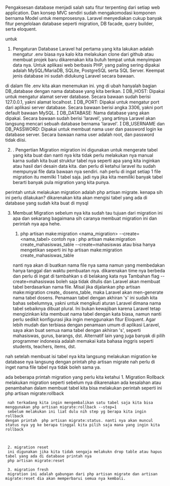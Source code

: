 Pengaksesan database menjadi salah satu fitur terpenting dari setiap web application. Dan
konsep MVC sendiri sudah mengakomodasi komponen bernama Model untuk memprosesnya.
Laravel menyediakan cukup banyak fitur pengelolaan database seperti migration, DB facade,
query builder, serta eloquent.

untuk

1. Pengaturan Database Laravel
hal pertama yang kita lakukan adalah mengatur .env biasa nya kalo kita melakukan clone dari github atau membuat projek baru dikarenakan kita butuh tempat untuk menyimpan data nya. Untuk aplikasi web berbasis PHP, yang paling
sering dipakai adalah MySQL/MariaDB, SQLite, PostgreSQL serta SQL Server.
Keempat jenis database ini sudah didukung Laravel secara bawaan. 

di dalam file .env kita akan menemukan ini. yng di ubah hanyalah bagian DB_database dengan nama database yang kita berikan.
 DB_HOST: Dipakai untuk mengatur alamat server database. Secara bawaan sudah
berisi 127.0.0.1, yakni alamat localhost.
 DB_PORT: Dipakai untuk mengatur port dari aplikasi server database. Secara bawaan
berisi angka 3306, yakni port default bawaan MySQL.
 DB_DATABASE: Nama database yang akan dipakai. Secara bawaan sudah berisi
'laravel', yang artinya Laravel akan langsung mencari sebuah database bernama
'laravel'.
 DB_USERNAME dan DB_PASSWORD: Dipakai untuk membuat nama user dan
password login ke database server. Secara bawaan nama user adalah root, dan
password tidak diisi.

2. . Pengertian Migration
migration ini digunakan untuk mengerate tabel yang kita buat dan nanti nya kita tidak perlu melakukan nya manual karna sudah kita buat struktur tabel nya seperti apa yang kita inginkan atau hasil dari desain data kita. dan perlu di ketahui laravel itu sudah mempunyai file data bawaan nya sendiri. nah perlu di ingat setiap 1 file migration itu memilki 1 tabel saja. jadi nya jika kita memiliki banyak tabel berarti banyak pula migration yang kita punya.


perintah untuk melakukan migration adalah
php artisan migrate. 
kenapa sih ini perlu dilakukan? dikarenakan kita akan mengisi tabel yang ada di database yang sudah kita buat di mysql

3. Membuat Migration
sebelum nya kita sudah tau tujuan dari migration ini apa dan sekarang bagaimana sih caranya membuat migration ini dan perintah nya apa hehe.

    1. php artisan make:migration <nama_migration> --create=<nama_tabel>
    contoh nya : php artisan make:migration create_mahasiswas_table --create=mahasiswas
    atau bisa hanya mengetikan seperti ini
    hp artisan make:migration create_mahasiswas_table 

    nanti nya akan di buatkan nama file nya sama namun yang membedakan hanya tanggal dan waktu pembuatan nya. dikarenakan time nya berbeda dan perlu di ingat di tambahkan s di belakang kata nya 
Tambahan flag --create=mahasiswas boleh saja tidak ditulis dan Laravel akan membuat
tabel berdasarkan nama file. Misal jika dijalankan php artisan make:migration create_
dosens_table, maka Laravel akan men-generate nama tabel dosens.
Penamaan tabel dengan akhiran 's' ini sudah kita bahas sebelumnya, yakni untuk
mengikuti aturan Laravel dimana nama tabel sebaiknya dibuat plural.
Ini bukan kewajiban karena Laravel tetap mengizinkan kita membuat nama tabel dengan
kata biasa, namun nanti perlu sedikit konfigurasi jika ingin menggunakan fitur Eloquent.
Agar lebih mudah dan terbiasa dengan penamaan umum di aplikasi Laravel, saya akan
buat semua nama tabel dengan akhiran 's', seperti mahasiswas, gurus, barangs, dst.
Alternatif lain yang juga banyak di pilih programmer indonesia adalah memakai kata
bahasa inggris seperti students, teachers, items, dst.


nah setelah membuat 
isi tabel nya kita langsung melakukan migration ke database nya langsung dengan printah php artisan migrate
nah perlu di inget nama file tabel nya tidak boleh sama ya.
 

 ada beberapa printah migration yang perlu kita ketahui 
     1. Migration Rollback
     melakukan migration seperti sebelum nya dikarenakan ada kesalahan atau penambahan dalam membuat tabel kita bisa melakukan perintah seperti ini
     php artisan migrate:rollback

     nah terkadang kita ingin mengembalikan satu tabel saja kita bisa menggunakan php artisan migrate:rollback --step=1
     sebelum melakukan ini liat dulu nih step yg berapa kita ingin  rollback
    dengan printah  php artisan migrate:status. nanti nya akan muncul status nya yg ke berapa tinggal kita pilih saja mana yang ingin kita rollback



     2. migration reset
     ini digunakan jika kita tidak sengaja melakukn drop table atau hapus tabel yang ada di database printah nya
     php artisan migrate:reset

     3. migration fresh
     migration ini adalah gabungan dari php artisan migrate dan artisan migrate:reset dia akan memperbarui semua nya kembali. 
